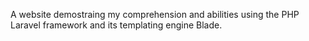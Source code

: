 A website demostraing my comprehension and abilities using the PHP Laravel framework and its templating engine Blade.
